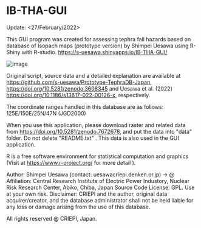 # IB-THA-GUI

Update: <27/February/2022>

This GUI program was created for assessing tephra fall hazards based on database of Isopach maps (prototype version) by Shimpei Uesawa using R-Shiny with R-studio. https://s-uesawa.shinyapps.io/IB-THA-GUI/

![image](https://user-images.githubusercontent.com/59720812/213601634-d004a0a7-a331-4a08-aa4e-a5a48436bfc5.png)

Original script, source data and a detailed explanation are available at https://github.com/s-uesawa/Prototype-TephraDB-Japan, https://doi.org/10.5281/zenodo.3608345 and Uesawa et al. (2022) https://doi.org/10.1186/s13617-022-00126-x, respectively.

The coordinate ranges handled in this database are as follows:
125E/150E/25N/47N (JGD2000)

When you use this application, please download raster and related data from https://doi.org/10.5281/zenodo.7672678, and put the data into "data" folder.
Do not delete "README.txt" . This data is also used in the GUI application.

R is a free software environment for statistical computation and graphics (Visit at https://www.r-project.org/ for more detail ).

Author: Shimpei Uesawa (contact: uesawa<at>criepi.denken.or.jp) <at> -> @
Affiliation: Central Research Institute of Electric Power Industory, Nuclear Risk Research Center, Abiko, Chiba, Japan
Source Code License: GPL. Use at your own risk.
Disclaimer: CRIEPI and the author, original data acquirer/creator, and the database administrator shall not be held liable for any loss or damage arising from the use of this database.

All rights reserved @ CRIEPI, Japan.
